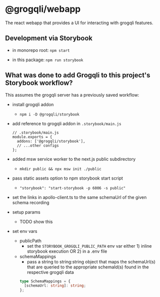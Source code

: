 # @grogqli/webapp

The react webapp that provides a UI for interacting with grogqli features.

## Development via Storybook

- in monorepo root: `npm start`

- in this package: `npm run storybook`

## What was done to add Grogqli to this project's Storybook workflow?

This assumes the grogqli server has a previously saved workflow:

- install grogqli addon

  - `npm i -D @grogqli/storybook`

- add reference to grogqli addon in `.storybook/main.js`

  ```es6
  // .storybook/main.js
  module.exports = {
    addons: ['@grogqli/storybook'],
    // ...other configs
  };
  ```

- added msw service worker to the next.js public subdirectory

  - `mkdir public && npx msw init ./public`

- pass static assets option to npm storybook start script

  - `"storybook": "start-storybook -p 6006 -s public"`

- set the links in apollo-client.ts to the same schemaUrl of the given schema recording

- setup params

  - TODO show this

- set env vars
  - publicPath
    - set the `STORYBOOK_GROGQLI_PUBLIC_PATH` env var either 1) inline storybook execution OR 2) in a .env file
  - schemaMappings
    - pass a string to string:string object that maps the schemaUrl(s) that are queried to the appropriate schemaId(s) found in the respective grogqli data
    ```typescript
    type SchemaMappings = {
      [schemaUrl: string]: string;
    };
    ```
